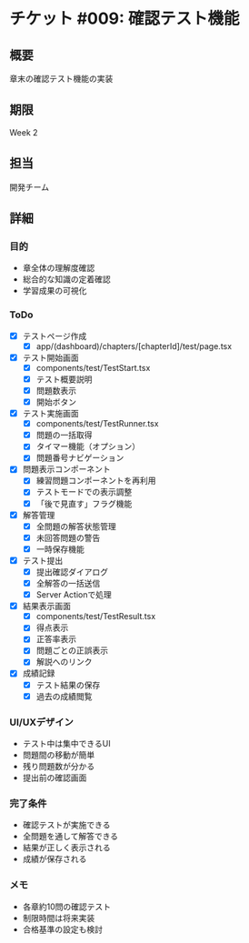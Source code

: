 # チケット #009: 確認テスト機能

## 概要
章末の確認テスト機能の実装

## 期限
Week 2

## 担当
開発チーム

## 詳細

### 目的
- 章全体の理解度確認
- 総合的な知識の定着確認
- 学習成果の可視化

### ToDo
- [x] テストページ作成
  - [x] app/(dashboard)/chapters/[chapterId]/test/page.tsx
- [x] テスト開始画面
  - [x] components/test/TestStart.tsx
  - [x] テスト概要説明
  - [x] 問題数表示
  - [x] 開始ボタン
- [x] テスト実施画面
  - [x] components/test/TestRunner.tsx
  - [x] 問題の一括取得
  - [x] タイマー機能（オプション）
  - [x] 問題番号ナビゲーション
- [x] 問題表示コンポーネント
  - [x] 練習問題コンポーネントを再利用
  - [x] テストモードでの表示調整
  - [x] 「後で見直す」フラグ機能
- [x] 解答管理
  - [x] 全問題の解答状態管理
  - [x] 未回答問題の警告
  - [x] 一時保存機能
- [x] テスト提出
  - [x] 提出確認ダイアログ
  - [x] 全解答の一括送信
  - [x] Server Actionで処理
- [x] 結果表示画面
  - [x] components/test/TestResult.tsx
  - [x] 得点表示
  - [x] 正答率表示
  - [x] 問題ごとの正誤表示
  - [x] 解説へのリンク
- [x] 成績記録
  - [x] テスト結果の保存
  - [x] 過去の成績閲覧

### UI/UXデザイン
- テスト中は集中できるUI
- 問題間の移動が簡単
- 残り問題数が分かる
- 提出前の確認画面

### 完了条件
- 確認テストが実施できる
- 全問題を通して解答できる
- 結果が正しく表示される
- 成績が保存される

### メモ
- 各章約10問の確認テスト
- 制限時間は将来実装
- 合格基準の設定も検討